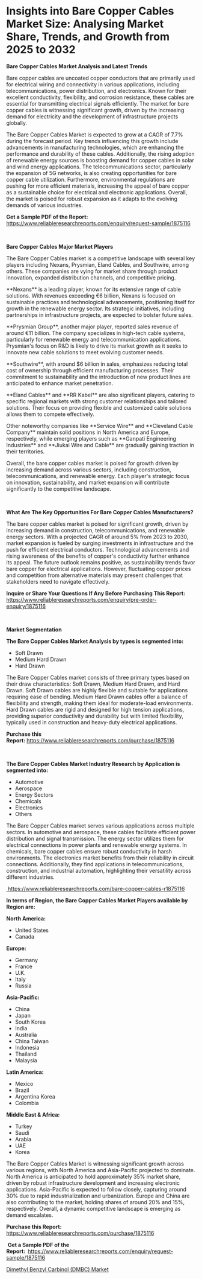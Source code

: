 <p><h1>Insights into Bare Copper Cables Market Size: Analysing Market Share, Trends, and Growth from 2025 to 2032</h1></p><p><strong>Bare Copper Cables Market Analysis and Latest Trends</strong></p>
<p><p>Bare copper cables are uncoated copper conductors that are primarily used for electrical wiring and connectivity in various applications, including telecommunications, power distribution, and electronics. Known for their excellent conductivity, flexibility, and corrosion resistance, these cables are essential for transmitting electrical signals efficiently. The market for bare copper cables is witnessing significant growth, driven by the increasing demand for electricity and the development of infrastructure projects globally.</p><p>The Bare Copper Cables Market is expected to grow at a CAGR of 7.7% during the forecast period. Key trends influencing this growth include advancements in manufacturing technologies, which are enhancing the performance and durability of these cables. Additionally, the rising adoption of renewable energy sources is boosting demand for copper cables in solar and wind energy applications. The telecommunications sector, particularly the expansion of 5G networks, is also creating opportunities for bare copper cable utilization. Furthermore, environmental regulations are pushing for more efficient materials, increasing the appeal of bare copper as a sustainable choice for electrical and electronic applications. Overall, the market is poised for robust expansion as it adapts to the evolving demands of various industries.</p></p>
<p><strong>Get a Sample PDF of the Report:&nbsp;</strong> <a href="https://www.reliableresearchreports.com/enquiry/request-sample/1875116?utm_campaign=2211&utm_medium=2&utm_source=Github&utm_content=ia&utm_term=04022025&utm_id=bare-copper-cables">https://www.reliableresearchreports.com/enquiry/request-sample/1875116</a></p>
<p>&nbsp;</p>
<p><strong>Bare Copper Cables Major Market Players</strong></p>
<p><p>The Bare Copper Cables market is a competitive landscape with several key players including Nexans, Prysmian, Eland Cables, and Southwire, among others. These companies are vying for market share through product innovation, expanded distribution channels, and competitive pricing.</p><p>**Nexans** is a leading player, known for its extensive range of cable solutions. With revenues exceeding €6 billion, Nexans is focused on sustainable practices and technological advancements, positioning itself for growth in the renewable energy sector. Its strategic initiatives, including partnerships in infrastructure projects, are expected to bolster future sales.</p><p>**Prysmian Group**, another major player, reported sales revenue of around €11 billion. The company specializes in high-tech cable systems, particularly for renewable energy and telecommunication applications. Prysmian's focus on R&D is likely to drive its market growth as it seeks to innovate new cable solutions to meet evolving customer needs.</p><p>**Southwire**, with around $6 billion in sales, emphasizes reducing total cost of ownership through efficient manufacturing processes. Their commitment to sustainability and the introduction of new product lines are anticipated to enhance market penetration.</p><p>**Eland Cables** and **RR Kabel** are also significant players, catering to specific regional markets with strong customer relationships and tailored solutions. Their focus on providing flexible and customized cable solutions allows them to compete effectively.</p><p>Other noteworthy companies like **Service Wire** and **Cleveland Cable Company** maintain solid positions in North America and Europe, respectively, while emerging players such as **Ganpati Engineering Industries** and **Jiukai Wire and Cable** are gradually gaining traction in their territories.</p><p>Overall, the bare copper cables market is poised for growth driven by increasing demand across various sectors, including construction, telecommunications, and renewable energy. Each player's strategic focus on innovation, sustainability, and market expansion will contribute significantly to the competitive landscape.</p></p>
<p>&nbsp;</p>
<p><strong>What Are The Key Opportunities For Bare Copper Cables Manufacturers?</strong></p>
<p><p>The bare copper cables market is poised for significant growth, driven by increasing demand in construction, telecommunications, and renewable energy sectors. With a projected CAGR of around 5% from 2023 to 2030, market expansion is fueled by surging investments in infrastructure and the push for efficient electrical conductors. Technological advancements and rising awareness of the benefits of copper's conductivity further enhance its appeal. The future outlook remains positive, as sustainability trends favor bare copper for electrical applications. However, fluctuating copper prices and competition from alternative materials may present challenges that stakeholders need to navigate effectively.</p></p>
<p><strong>Inquire or Share Your Questions If Any Before Purchasing This Report:</strong> <a href="https://www.reliableresearchreports.com/enquiry/pre-order-enquiry/1875116?utm_campaign=2211&utm_medium=2&utm_source=Github&utm_content=ia&utm_term=04022025&utm_id=bare-copper-cables">https://www.reliableresearchreports.com/enquiry/pre-order-enquiry/1875116</a></p>
<p>&nbsp;</p>
<p><strong>Market Segmentation</strong></p>
<p><strong>The Bare Copper Cables Market Analysis by types is segmented into:</strong></p>
<p><ul><li>Soft Drawn</li><li>Medium Hard Drawn</li><li>Hard Drawn</li></ul></p>
<p><p>The Bare Copper Cables market consists of three primary types based on their draw characteristics: Soft Drawn, Medium Hard Drawn, and Hard Drawn. Soft Drawn cables are highly flexible and suitable for applications requiring ease of bending. Medium Hard Drawn cables offer a balance of flexibility and strength, making them ideal for moderate-load environments. Hard Drawn cables are rigid and designed for high tension applications, providing superior conductivity and durability but with limited flexibility, typically used in construction and heavy-duty electrical applications.</p></p>
<p><strong>Purchase this Report:&nbsp;</strong><a href="https://www.reliableresearchreports.com/purchase/1875116?utm_campaign=2211&utm_medium=2&utm_source=Github&utm_content=ia&utm_term=04022025&utm_id=bare-copper-cables">https://www.reliableresearchreports.com/purchase/1875116</a></p>
<p>&nbsp;</p>
<p><strong>The Bare Copper Cables Market Industry Research by Application is segmented into:</strong></p>
<p><ul><li>Automotive</li><li>Aerospace</li><li>Energy Sectors</li><li>Chemicals</li><li>Electronics</li><li>Others</li></ul></p>
<p><p>The Bare Copper Cables market serves various applications across multiple sectors. In automotive and aerospace, these cables facilitate efficient power distribution and signal transmission. The energy sector utilizes them for electrical connections in power plants and renewable energy systems. In chemicals, bare copper cables ensure robust conductivity in harsh environments. The electronics market benefits from their reliability in circuit connections. Additionally, they find applications in telecommunications, construction, and industrial automation, highlighting their versatility across different industries.</p></p>
<p><a href="https://www.reliableresearchreports.com/bare-copper-cables-r1875116?utm_campaign=2211&utm_medium=2&utm_source=Github&utm_content=ia&utm_term=04022025&utm_id=bare-copper-cables">&nbsp;https://www.reliableresearchreports.com/bare-copper-cables-r1875116</a></p>
<p><strong>In terms of Region, the Bare Copper Cables Market Players available by Region are:</strong></p>
<p>
    <p> <strong> North America: </strong>
        <ul>
            <li>United States</li>
            <li>Canada</li>
        </ul>
        </p> 
    <p> <strong> Europe: </strong>
        <ul>
            <li>Germany</li>
            <li>France</li>
            <li>U.K.</li>
            <li>Italy</li>
            <li>Russia</li>
        </ul>
        </p> 
    <p> <strong> Asia-Pacific: </strong>
        <ul>
            <li>China</li>
            <li>Japan</li>
            <li>South Korea</li>
            <li>India</li>
            <li>Australia</li>
            <li>China Taiwan</li>
            <li>Indonesia</li>
            <li>Thailand</li>
            <li>Malaysia</li>
        </ul>
        </p> 
    <p> <strong> Latin America: </strong>
        <ul>
            <li>Mexico</li>
            <li>Brazil</li>
            <li>Argentina Korea</li>
            <li>Colombia</li>
        </ul>
        </p> 
    <p> <strong> Middle East & Africa: </strong>
        <ul>
            <li>Turkey</li>
            <li>Saudi</li>
            <li>Arabia</li>
            <li>UAE</li>
            <li>Korea</li>
        </ul>
    </p>
    </p>
<p><p>The Bare Copper Cables Market is witnessing significant growth across various regions, with North America and Asia-Pacific projected to dominate. North America is anticipated to hold approximately 35% market share, driven by robust infrastructure development and increasing electronic applications. Asia-Pacific is expected to follow closely, capturing around 30% due to rapid industrialization and urbanization. Europe and China are also contributing to the market, holding shares of around 20% and 15%, respectively. Overall, a dynamic competitive landscape is emerging as demand escalates.</p></p>
<p><strong>Purchase this Report: </strong><a href="https://www.reliableresearchreports.com/purchase/1875116?utm_campaign=2211&utm_medium=2&utm_source=Github&utm_content=ia&utm_term=04022025&utm_id=bare-copper-cables">https://www.reliableresearchreports.com/purchase/1875116</a></p>
<p>&nbsp;<strong>Get a Sample PDF of the Report:&nbsp;&nbsp;</strong><a href="https://www.reliableresearchreports.com/enquiry/request-sample/1875116?utm_campaign=2211&utm_medium=2&utm_source=Github&utm_content=ia&utm_term=04022025&utm_id=bare-copper-cables">https://www.reliableresearchreports.com/enquiry/request-sample/1875116</a></p>
<p><strong></strong></p>
<p><p><a href="https://github.com/NargisHussain75/Market-Research-Report-List-1/blob/main/dimethyl-benzyl-carbinol-dmbc-market.md?utm_campaign=2211&utm_medium=2&utm_source=Github&utm_content=ia&utm_term=04022025&utm_id=bare-copper-cables">Dimethyl Benzyl Carbinol (DMBC) Market</a></p></p>